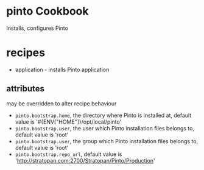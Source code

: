 # pinto Cookbook
Installs, configures Pinto 

# recipes
* application - installs Pinto application

## attributes 
may be overridden to alter recipe behaviour 

* `pinto.bootstrap.home`, the directory where Pinto is installed at, default value is '#{ENV\["HOME"]}/opt/local/pinto'
* `pinto.bootstrap.user`, the user which Pinto installation files belongs to, default value is 'root'
* `pinto.bootstrap.user`, the group which Pinto installation files belongs to, default value is 'root'
* `pinto.bootstrap.repo_url`, default value is 'http://stratopan.com:2700/Stratopan/Pinto/Production'



